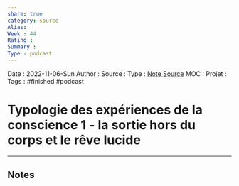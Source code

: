 ```yaml
---
share: true 
category: source
Alias:
Week : 44
Rating :
Summary : 
Type : podcast
---
```

Date : 2022-11-06-Sun
Author :
Source : 
Type : [Note Source](Note%20Source)
MOC :
Projet : 
Tags :  #finished  #podcast 

# Typologie des expériences de la conscience 1 - la sortie hors du corps et le rêve lucide


***

## Notes
